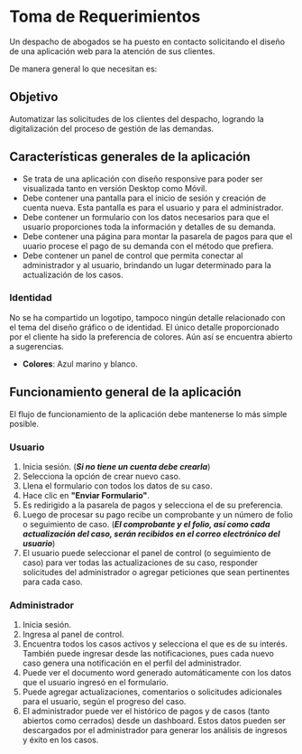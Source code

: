 # Toma de Requerimientos

Un despacho de abogados se ha puesto en contacto solicitando el diseño de una aplicación web para la atención de sus clientes.

De manera general lo que necesitan es:

## Objetivo
Automatizar las solicitudes de los clientes del despacho, logrando la digitalización del proceso de gestión de las demandas.

## Características generales de la aplicación
- Se trata de una aplicación con diseño responsive para poder ser visualizada tanto en versión Desktop como Móvil.
- Debe contener una pantalla para el inicio de sesión y creación de cuenta nueva. Esta pantalla es para el usuario y para el administrador.
- Debe contener un formulario con los datos necesarios para que el usuario proporciones toda la información y detalles de su demanda.
- Debe contener una página para montar la pasarela de pagos para que el uuario procese el pago de su demanda con el método que prefiera.
- Debe contener un panel de control que permita conectar al administrador y al usuario, brindando un lugar determinado para la actualización de los casos.

### Identidad
No se ha compartido un logotipo, tampoco ningún detalle relacionado con el tema del diseño gráfico o de identidad. El único detalle proporcionado por el cliente ha sido la preferencia de colores. Aún así se encuentra abierto a sugerencias.
- **Colores**: Azul marino y blanco.

## Funcionamiento general de la aplicación
El flujo de funcionamiento de la aplicación debe mantenerse lo más simple posible.
### Usuario
1. Inicia sesión. (***Si no tiene un cuenta debe crearla***)
2. Selecciona la opción de crear nuevo caso.
3. Llena el formulario con todos los datos de su caso.
4. Hace clic en **"Enviar Formulario"**.
5. Es redirigido a la pasarela de pagos y selecciona el de su preferencia.
6. Luego de procesar su pago recibe un comprobante y un número de folio o seguimiento de caso. (***El comprobante y el folio, así como cada actualización del caso, serán recibidos en el correo electrónico del usuario***)
7. El usuario puede seleccionar el panel de control (o seguimiento de caso) para ver todas las actualizaciones de su caso, responder solicitudes del administrador o agregar peticiones que sean pertinentes para cada caso.
### Administrador
1. Inicia sesión.
2. Ingresa al panel de control.
3. Encuentra todos los casos activos y selecciona el que es de su interés. También puede ingresar desde las notificaciones, pues cada nuevo caso genera una notificación en el perfil del administrador.
4. Puede ver el documento word generado automáticamente con los datos que el usuario ingresó en el formulario.
5. Puede agregar actualizaciones, comentarios o solicitudes adicionales para el usuario, según el progreso del caso.
6. El administrador puede ver el histórico de pagos y de casos (tanto abiertos como cerrados) desde un dashboard. Estos datos pueden ser descargados por el administrador para generar los análisis de ingresos y éxito en los casos.
